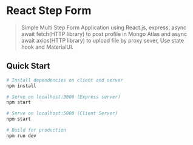 # React Step Form

> Simple Multi Step Form Application using React.js, express, async await fetch(HTTP library) to post profile in Mongo Atlas and async await axios(HTTP library) to upload file by proxy sever, Use state hook and MaterialUI.

## Quick Start

```bash
# Install dependencies on client and server
npm install

# Serve on localhost:3000 (Express server)
npm start

# Serve on localhost:5000 (Client Server)
npm start

# Build for production
npm run dev
```

